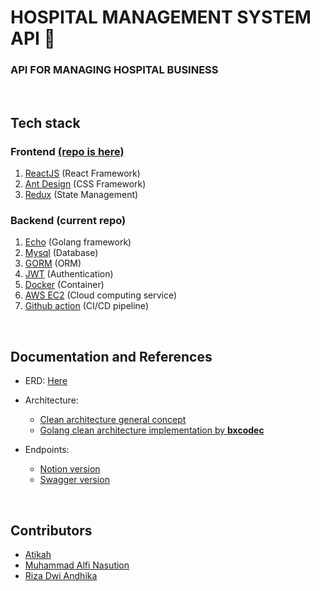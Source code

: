 # HOSPITAL MANAGEMENT SYSTEM API 🏥

### API FOR MANAGING HOSPITAL BUSINESS

<br>

## Tech stack

### Frontend [(repo is here)](https://github.com/final-project-alterra/hospital-management-system)

1. [ReactJS](https://reactjs.org/) (React Framework)
2. [Ant Design](https://ant.design/) (CSS Framework)
3. [Redux](https://redux.js.org/) (State Management)

### Backend (current repo)

1. [Echo](https://echo.labstack.com/) (Golang framework)
2. [Mysql](https://www.mysql.com/) (Database)
3. [GORM](https://gorm.io/) (ORM)
4. [JWT](https://jwt.io/) (Authentication)
5. [Docker](https://www.docker.com/) (Container)
6. [AWS EC2](https://aws.amazon.com/ec2/) (Cloud computing service)
7. [Github action](https://github.com/features/actions) (CI/CD pipeline)

<br>

## Documentation and References

- ERD: [Here](https://github.com/final-project-alterra/hospital-management-system-api/blob/main/docs/ERD.jpg)

- Architecture:

  - [Clean architecture general concept](https://blog.cleancoder.com/uncle-bob/2012/08/13/the-clean-architecture.html)
  - [Golang clean architecture implementation by **bxcodec**](https://github.com/bxcodec/go-clean-arch)

- Endpoints:

  - [Notion version](https://dented-neighbor-55b.notion.site/Endpoints-a872a8843a914264998422e1dccdd684)
  - [Swagger version]()

<br>

## Contributors

- [Atikah](https://github.com/szatk)
- [Muhammad Alfi Nasution](https://github.com/alfi2811)
- [Riza Dwi Andhika](https://github.com/rizadwiandhika)
